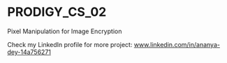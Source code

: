 # PRODIGY_CS_02
Pixel Manipulation for Image Encryption

Check my LinkedIn profile for more project: www.linkedin.com/in/ananya-dey-14a756271
